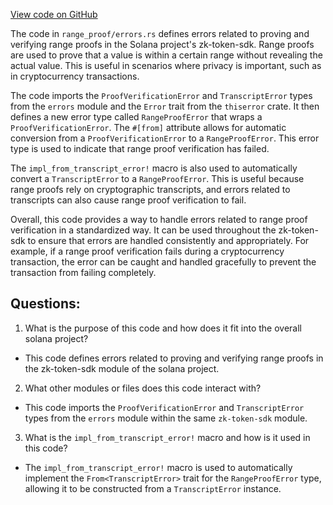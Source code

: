 
[View code on GitHub](https://github.com/solana-labs/solana/blob/master/zk-token-sdk/src/range_proof/errors.rs)

The code in `range_proof/errors.rs` defines errors related to proving and verifying range proofs in the Solana project's zk-token-sdk. Range proofs are used to prove that a value is within a certain range without revealing the actual value. This is useful in scenarios where privacy is important, such as in cryptocurrency transactions.

The code imports the `ProofVerificationError` and `TranscriptError` types from the `errors` module and the `Error` trait from the `thiserror` crate. It then defines a new error type called `RangeProofError` that wraps a `ProofVerificationError`. The `#[from]` attribute allows for automatic conversion from a `ProofVerificationError` to a `RangeProofError`. This error type is used to indicate that range proof verification has failed.

The `impl_from_transcript_error!` macro is also used to automatically convert a `TranscriptError` to a `RangeProofError`. This is useful because range proofs rely on cryptographic transcripts, and errors related to transcripts can also cause range proof verification to fail.

Overall, this code provides a way to handle errors related to range proof verification in a standardized way. It can be used throughout the zk-token-sdk to ensure that errors are handled consistently and appropriately. For example, if a range proof verification fails during a cryptocurrency transaction, the error can be caught and handled gracefully to prevent the transaction from failing completely.
## Questions: 
 1. What is the purpose of this code and how does it fit into the overall solana project?
- This code defines errors related to proving and verifying range proofs in the zk-token-sdk module of the solana project.

2. What other modules or files does this code interact with?
- This code imports the `ProofVerificationError` and `TranscriptError` types from the `errors` module within the same `zk-token-sdk` module.

3. What is the `impl_from_transcript_error!` macro and how is it used in this code?
- The `impl_from_transcript_error!` macro is used to automatically implement the `From<TranscriptError>` trait for the `RangeProofError` type, allowing it to be constructed from a `TranscriptError` instance.
